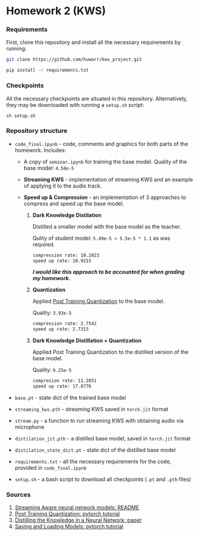# Homework 2 (KWS)

### Requirements

First, clone this repository and install all the necessary requirements by running:

```bash
git clone https://github.com/huwarr/kws_project.git
```

```bash
pip install -r requirements.txt
```

### Checkpoints

All the necessary checkpoints are situated in this repository. Alternatively, they may be downloaded with running a `setup.sh` script:

```bash
sh setup.sh
```

### Repository structure

- `code_final.ipynb` - code, comments and graphics for both parts of the homework. Includes:

  - A copy of `seminar.ipynb` for training the base model.
    Quality of the base model: `4.58e-5`

  - **Streaming KWS** - implementation of streaming KWS and an example of applying it to the audio track.

  - **Speed up & Compression** - an implementation of 3 approaches to compress and speed up the base model.
      1. **Dark Knowledge Distilation**
      
         Distilled a smaller model with the base model as the teacher.

         Qulity of student model: `5.49e-5 < 5.5e-5 * 1.1` as was required.

         ```bash
         compression rate: 10.2823
         speed up rate: 10.9215
         ```

         ***I would like this approach to be accounted for when grading my homework.***

      2. **Quantization**
      
         Applied [Post Training Quantization](https://pytorch.org/tutorials/advanced/static_quantization_tutorial.html#post-training-static-quantization) to the base model.

         Quality: `3.93e-5`

         ```bash
         compression rate: 2.7542
         speed up rate: 2.7313
         ```

       3. **Dark Knowledge Distillation + Quantization**
       
          Applied Post Training Quantization to the distilled version of the base model.

          Quality: `6.25e-5`

          ```bash
          compresion rate: 11.2051
          speed up rate: 17.8776
          ```
- `base.pt` - state dict of the trained base model

- `streaming_kws.pth` - streaming KWS saved in `torch.jit` format
- `stream.py` - a function to run streaming KWS with obtaining audio via microphone

- `distilation_jit.pth` - a distilled base model, saved in `torch.jit` format
- `distilation_state_dict.pt` - state dict of the distilled base model

- `requirements.txt` - all the necessary requirements for the code, provided in `code_final.ipynb`

- `setup.sh` - a bash script to download all checkpoints (`.pt` and `.pth`  files)


### Sources

1. [Streaming Aware neural network models: README](https://github.com/google-research/google-research/blob/master/kws_streaming/README.md)
2. [Post Training Quantization: pytorch tutorial](https://pytorch.org/tutorials/advanced/static_quantization_tutorial.html#post-training-static-quantization)
3. [Distilling the Knowledge in a Neural Network: paper](https://arxiv.org/pdf/1503.02531.pdf)
4. [Saving and Loading Models: pytorch tutorial](https://pytorch.org/tutorials/beginner/saving_loading_models.html)
